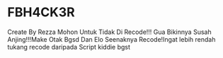 # FBH4CK3R
Create By Rezza
Mohon Untuk Tidak Di Recode!!!
Gua Bikinnya Susah Anjing!!!Make Otak Bgsd
Dan Elo Seenaknya Recode!Ingat lebih rendah tukang recode daripada Script kiddie bgst
